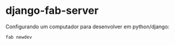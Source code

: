 django-fab-server
=================



Configurando um computador para desenvolver em python/django:

    fab newdev
